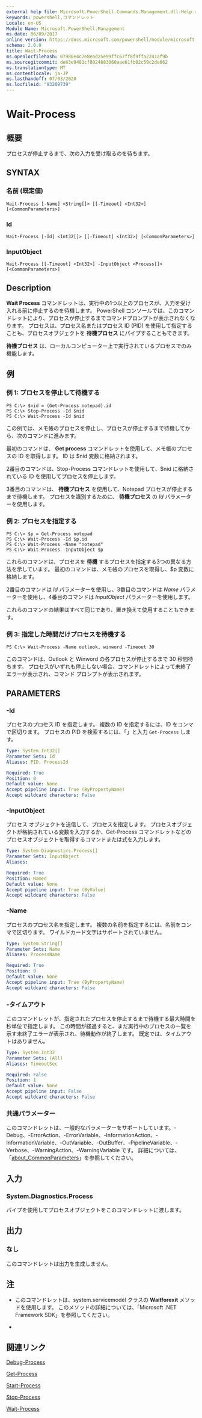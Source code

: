 ```yaml
---
external help file: Microsoft.PowerShell.Commands.Management.dll-Help.xml
keywords: powershell,コマンドレット
Locale: en-US
Module Name: Microsoft.PowerShell.Management
ms.date: 06/09/2017
online version: https://docs.microsoft.com/powershell/module/microsoft.powershell.management/wait-process?view=powershell-7&WT.mc_id=ps-gethelp
schema: 2.0.0
title: Wait-Process
ms.openlocfilehash: 07986e4c7e8ead25e99ffc67ff8f9ffa2241af9b
ms.sourcegitcommit: de63e9481cf8024883060aae61fb02c59c2de662
ms.translationtype: MT
ms.contentlocale: ja-JP
ms.lasthandoff: 07/03/2020
ms.locfileid: "93209739"
---
```

# Wait-Process

## 概要
プロセスが停止するまで、次の入力を受け取るのを待ちます。

## SYNTAX

### 名前 (既定値)

```
Wait-Process [-Name] <String[]> [[-Timeout] <Int32>] [<CommonParameters>]
```

### Id

```
Wait-Process [-Id] <Int32[]> [[-Timeout] <Int32>] [<CommonParameters>]
```

### InputObject

```
Wait-Process [[-Timeout] <Int32>] -InputObject <Process[]> [<CommonParameters>]
```

## Description

**Wait Process** コマンドレットは、実行中の1つ以上のプロセスが、入力を受け入れる前に停止するのを待機します。
PowerShell コンソールでは、このコマンドレットにより、プロセスが停止するまでコマンドプロンプトが表示されなくなります。
プロセスは、プロセス名またはプロセス ID (PID) を使用して指定することも、プロセスオブジェクトを **待機プロセス** にパイプすることもできます。

**待機プロセス** は、ローカルコンピューター上で実行されているプロセスでのみ機能します。

## 例

### 例 1: プロセスを停止して待機する

```
PS C:\> $nid = (Get-Process notepad).id
PS C:\> Stop-Process -Id $nid
PS C:\> Wait-Process -Id $nid
```

この例では、メモ帳のプロセスを停止し、プロセスが停止するまで待機してから、次のコマンドに進みます。

最初のコマンドは、 **Get process** コマンドレットを使用して、メモ帳のプロセスの ID を取得します。
ID は $nid 変数に格納されます。

2番目のコマンドは、Stop-Process コマンドレットを使用して、$nid に格納されている ID を使用してプロセスを停止します。

3番目のコマンドは、 **待機プロセス** を使用して、Notepad プロセスが停止するまで待機します。
プロセスを識別するために、 **待機プロセス** の *Id* パラメーターを使用します。

### 例 2: プロセスを指定する

```
PS C:\> $p = Get-Process notepad
PS C:\> Wait-Process -Id $p.id
PS C:\> Wait-Process -Name "notepad"
PS C:\> Wait-Process -InputObject $p
```

これらのコマンドは、プロセスを **待機** するプロセスを指定する3つの異なる方法を示しています。
最初のコマンドは、メモ帳のプロセスを取得し、$p 変数に格納します。

2番目のコマンドは *Id* パラメーターを使用し、3番目のコマンドは *Name* パラメーターを使用し、4番目のコマンドは *InputObject* パラメーターを使用します。

これらのコマンドの結果はすべて同じであり、置き換えて使用することもできます。

### 例 3: 指定した時間だけプロセスを待機する

```
PS C:\> Wait-Process -Name outlook, winword -Timeout 30
```

このコマンドは、Outlook と Winword の各プロセスが停止するまで 30 秒間待ちます。
プロセスがいずれも停止しない場合、コマンドレットによって未終了エラーが表示され、コマンド プロンプトが表示されます。

## PARAMETERS

### -Id

プロセスのプロセス ID を指定します。
複数の ID を指定するには、ID をコンマで区切ります。
プロセスの PID を検索するには、「」と入力 `Get-Process` します。

```yaml
Type: System.Int32[]
Parameter Sets: Id
Aliases: PID, ProcessId

Required: True
Position: 0
Default value: None
Accept pipeline input: True (ByPropertyName)
Accept wildcard characters: False
```

### -InputObject

プロセス オブジェクトを送信して、プロセスを指定します。
プロセスオブジェクトが格納されている変数を入力するか、Get-Process コマンドレットなどのプロセスオブジェクトを取得するコマンドまたは式を入力します。

```yaml
Type: System.Diagnostics.Process[]
Parameter Sets: InputObject
Aliases:

Required: True
Position: Named
Default value: None
Accept pipeline input: True (ByValue)
Accept wildcard characters: False
```

### -Name

プロセスのプロセス名を指定します。
複数の名前を指定するには、名前をコンマで区切ります。
ワイルドカード文字はサポートされていません。

```yaml
Type: System.String[]
Parameter Sets: Name
Aliases: ProcessName

Required: True
Position: 0
Default value: None
Accept pipeline input: True (ByPropertyName)
Accept wildcard characters: False
```

### -タイムアウト

このコマンドレットが、指定されたプロセスを停止するまで待機する最大時間を秒単位で指定します。
この時間が経過すると、まだ実行中のプロセスの一覧を示す未終了エラーが表示され、待機動作が終了します。
既定では、タイムアウトはありません。

```yaml
Type: System.Int32
Parameter Sets: (All)
Aliases: TimeoutSec

Required: False
Position: 1
Default value: None
Accept pipeline input: False
Accept wildcard characters: False
```

### 共通パラメーター

このコマンドレットは、一般的なパラメーターをサポートしています。-Debug、-ErrorAction、-ErrorVariable、-InformationAction、-InformationVariable、-OutVariable、-OutBuffer、-PipelineVariable、-Verbose、-WarningAction、-WarningVariable です。 詳細については、「[about_CommonParameters](https://go.microsoft.com/fwlink/?LinkID=113216)」を参照してください。

## 入力

### System.Diagnostics.Process

パイプを使用してプロセスオブジェクトをこのコマンドレットに渡します。

## 出力

### なし

このコマンドレットは出力を生成しません。

## 注

* このコマンドレットは、system.servicemodel クラスの **Waitforexit** メソッドを使用します。 このメソッドの詳細については、「Microsoft .NET Framework SDK」を参照してください。

*

## 関連リンク

[Debug-Process](Debug-Process.md)

[Get-Process](Get-Process.md)

[Start-Process](Start-Process.md)

[Stop-Process](Stop-Process.md)

[Wait-Process](Wait-Process.md)

